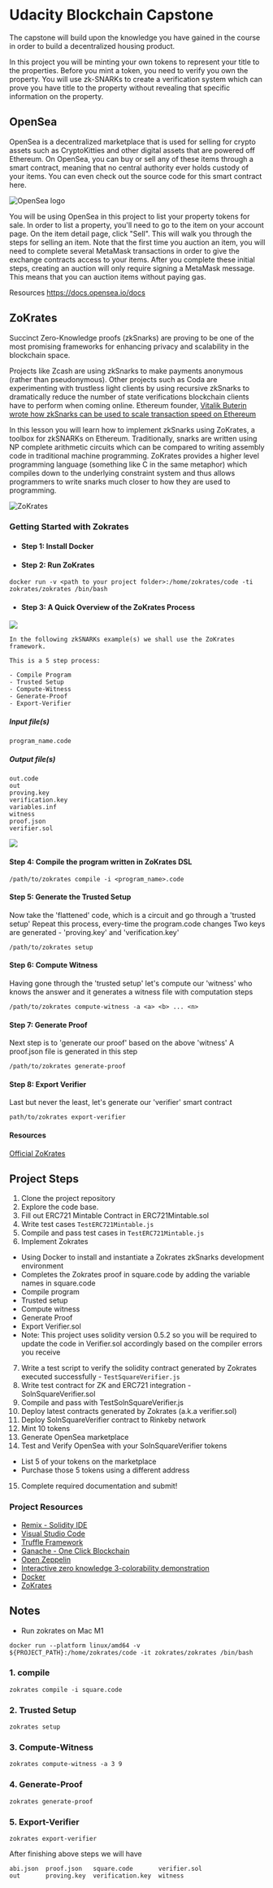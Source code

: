 # Udacity Blockchain Capstone

The capstone will build upon the knowledge you have gained in the course in order to build a decentralized housing product. 

In this project you will be minting your own tokens to represent your title to the properties. Before you mint a token, you need to verify you own the property. You will use zk-SNARKs to create a verification system which can prove you have title to the property without revealing that specific information on the property.

## OpenSea

OpenSea is a decentralized marketplace that is used for selling for crypto assets such as CryptoKitties and other digital assets that are powered off Ethereum. On OpenSea, you can buy or sell any of these items through a smart contract, meaning that no central authority ever holds custody of your items. You can even check out the source code for this smart contract here.

![OpenSea logo](https://video.udacity-data.com/topher/2019/March/5c915168_opensea-logo-full-colored-blue/opensea-logo-full-colored-blue.png)

You will be using OpenSea in this project to list your property tokens for sale. In order to list a property, you'll need to go to the item on your account page. On the item detail page, click "Sell". This will walk you through the steps for selling an item. Note that the first time you auction an item, you will need to complete several MetaMask transactions in order to give the exchange contracts access to your items. After you complete these initial steps, creating an auction will only require signing a MetaMask message. This means that you can auction items without paying gas.

Resources
https://docs.opensea.io/docs

## ZoKrates

Succinct Zero-Knowledge proofs (zkSnarks) are proving to be one of the most promising frameworks for enhancing privacy and scalability in the blockchain space.

Projects like Zcash are using zkSnarks to make payments anonymous (rather than pseudonymous). Other projects such as Coda are experimenting with trustless light clients by using recursive zkSnarks to dramatically reduce the number of state verifications blockchain clients have to perform when coming online. Ethereum founder, [Vitalik Buterin wrote how zkSnarks can be used to scale transaction speed on Ethereum](https://ethresear.ch/t/on-chain-scaling-to-potentially-500-tx-sec-through-mass-tx-validation/3477)

In this lesson you will learn how to implement zkSnarks using ZoKrates, a toolbox for zkSNARKs on Ethereum. Traditionally, snarks are written using NP complete arithmetic circuits which can be compared to writing assembly code in traditional machine programming. ZoKrates provides a higher level programming language (something like C in the same metaphor) which compiles down to the underlying constraint system and thus allows programmers to write snarks much closer to how they are used to programming.

![ZoKrates](https://video.udacity-data.com/topher/2019/March/5c916148_687474703a2f2f7777772e726564616b74696f6e2e74752d6265726c696e2e64652f66696c6561646d696e2f66673330382f69636f6e732f70726f6a656b74652f6c6f676f732f5a6f4b72617465735f6c6f676f2e737667/687474703a2f2f7777772e726564616b74696f6e2e74752d6265726c696e2e64652f66696c6561646d696e2f66673330382f69636f6e732f70726f6a656b74652f6c6f676f732f5a6f4b72617465735f6c6f676f2e737667.svg)

### Getting Started with Zokrates
- #### Step 1: Install Docker

- #### Step 2: Run ZoKrates
`docker run -v <path to your project folder>:/home/zokrates/code -ti zokrates/zokrates /bin/bash`

- #### Step 3: A Quick Overview of the ZoKrates Process

![](https://video.udacity-data.com/topher/2019/March/5c9178bd_zokrates-process/zokrates-process.png)

    In the following zkSNARKs example(s) we shall use the ZoKrates framework.

    This is a 5 step process:

    - Compile Program
    - Trusted Setup
    - Compute-Witness
    - Generate-Proof
    - Export-Verifier

##### Input file(s)
    program_name.code
##### Output file(s)
    out.code
    out
    proving.key
    verification.key
    variables.inf
    witness
    proof.json
    verifier.sol

![](https://video.udacity-data.com/topher/2019/March/5c9178fe_zokrates-architecture/zokrates-architecture.png)

#### Step 4: Compile the program written in ZoKrates DSL
`/path/to/zokrates compile -i <program_name>.code`

#### Step 5: Generate the Trusted Setup
Now take the 'flattened' code, which is a circuit and go through a 'trusted setup' Repeat this process, every-time the program.code changes Two keys are generated - 'proving.key' and 'verification.key'

`/path/to/zokrates setup`

#### Step 6: Compute Witness
Having gone through the 'trusted setup' let's compute our 'witness' who knows the answer and it generates a witness file with computation steps

`/path/to/zokrates compute-witness -a <a> <b> ... <n>`

#### Step 7: Generate Proof
Next step is to 'generate our proof' based on the above 'witness' A proof.json file is generated in this step

`/path/to/zokrates generate-proof`

#### Step 8: Export Verifier
Last but never the least, let's generate our 'verifier' smart contract

`path/to/zokrates export-verifier`

#### Resources
[Official ZoKrates](https://github.com/Zokrates/ZoKrates)

## Project Steps

1. Clone the project repository
2. Explore the code base.
3. Fill out ERC721 Mintable Contract in ERC721Mintable.sol
4. Write test cases `TestERC721Mintable.js`
5. Compile and pass test cases in `TestERC721Mintable.js`
6. Implement Zokrates
- Using Docker to install and instantiate a Zokrates zkSnarks development environment
- Completes the Zokrates proof in square.code by adding the variable names in square.code
- Compile program
- Trusted setup
- Compute witness
- Generate Proof
- Export Verifier.sol
- Note: This project uses solidity version 0.5.2 so you will be required to update the code in Verifier.sol accordingly based on the compiler errors you receive
7. Write a test script to verify the solidity contract generated by Zokrates executed successfully - `TestSquareVerifier.js`
8. Write test contract for ZK and ERC721 integration - SolnSquareVerifier.sol
9. Compile and pass with TestSolnSquareVerifier.js
10. Deploy latest contracts generated by Zokrates (a.k.a verifier.sol)
11. Deploy SolnSquareVerifier contract to Rinkeby network
12. Mint 10 tokens
13. Generate OpenSea marketplace
14. Test and Verify OpenSea with your SolnSquareVerifier tokens
- List 5 of your tokens on the marketplace
- Purchase those 5 tokens using a different address
15. Complete required documentation and submit!

### Project Resources

* [Remix - Solidity IDE](https://remix.ethereum.org/)
* [Visual Studio Code](https://code.visualstudio.com/)
* [Truffle Framework](https://truffleframework.com/)
* [Ganache - One Click Blockchain](https://truffleframework.com/ganache)
* [Open Zeppelin ](https://openzeppelin.org/)
* [Interactive zero knowledge 3-colorability demonstration](http://web.mit.edu/~ezyang/Public/graph/svg.html)
* [Docker](https://docs.docker.com/install/)
* [ZoKrates](https://github.com/Zokrates/ZoKrates)



## Notes
- Run zokrates on Mac M1
```
docker run --platform linux/amd64 -v ${PROJECT_PATH}:/home/zokrates/code -it zokrates/zokrates /bin/bash
```
### 1. compile
```
zokrates compile -i square.code
```

### 2. Trusted Setup
```
zokrates setup
```

### 3. Compute-Witness
```
zokrates compute-witness -a 3 9
```

### 4. Generate-Proof
```
zokrates generate-proof
```

### 5. Export-Verifier
```
zokrates export-verifier
```

After finishing above steps we will have

```
abi.json  proof.json   square.code       verifier.sol
out       proving.key  verification.key  witness

```